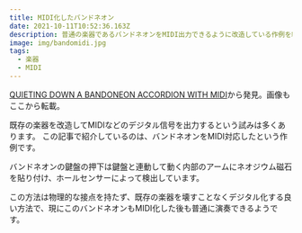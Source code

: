 ```yaml
---
title: MIDI化したバンドネオン
date: 2021-10-11T10:52:36.163Z
description: 普通の楽器であるバンドネオンをMIDI出力できるように改造している作例を紹介します。
image: img/bandomidi.jpg
tags:
  - 楽器
  - MIDI
---
```

[QUIETING DOWN A BANDONEON ACCORDION WITH MIDI](https://hackaday.com/2020/04/13/quieting-down-a-bandoneon-accordion-with-midi/)から発見。画像もここから転載。

既存の楽器を改造してMIDIなどのデジタル信号を出力するという試みは多くあります。
この記事で紹介しているのは、バンドネオンをMIDI対応したという作例です。

バンドネオンの鍵盤の押下は鍵盤と連動して動く内部のアームにネオジウム磁石を貼り付け、ホールセンサーによって検出しています。

この方法は物理的な接点を持たず、既存の楽器を壊すことなくデジタル化する良い方法で、現にこのバンドネオンもMIDI化した後も普通に演奏できるようです。